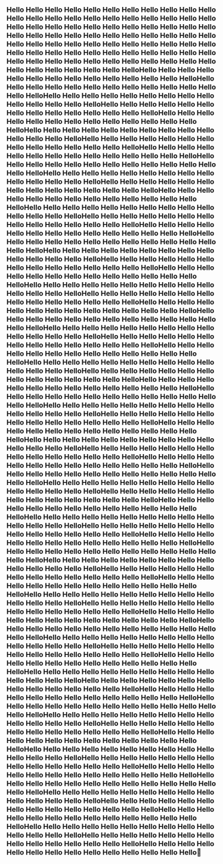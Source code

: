 ### Hello Hello Hello Hello Hello Hello Hello Hello Hello Hello Hello Hello Hello Hello Hello Hello Hello Hello Hello Hello Hello Hello Hello Hello Hello Hello Hello Hello Hello Hello Hello Hello Hello Hello Hello Hello Hello Hello Hello Hello Hello Hello Hello Hello Hello Hello Hello Hello Hello Hello Hello Hello Hello Hello Hello Hello Hello Hello Hello Hello Hello Hello Hello Hello Hello Hello Hello Hello Hello Hello Hello Hello Hello Hello Hello Hello Hello Hello Hello Hello Hello Hello Hello HelloHello Hello Hello Hello Hello Hello Hello Hello Hello Hello Hello Hello Hello HelloHello Hello Hello Hello Hello Hello Hello Hello Hello Hello Hello Hello Hello HelloHello Hello Hello Hello Hello Hello Hello Hello Hello Hello Hello Hello Hello HelloHello Hello Hello Hello Hello Hello Hello Hello Hello Hello Hello Hello Hello HelloHello Hello Hello Hello Hello Hello Hello Hello Hello Hello Hello Hello Hello HelloHello Hello Hello Hello Hello Hello Hello Hello Hello Hello Hello Hello Hello HelloHello Hello Hello Hello Hello Hello Hello Hello Hello Hello Hello Hello Hello HelloHello Hello Hello Hello Hello Hello Hello Hello Hello Hello Hello Hello Hello HelloHello Hello Hello Hello Hello Hello Hello Hello Hello Hello Hello Hello Hello HelloHello Hello Hello Hello Hello Hello Hello Hello Hello Hello Hello Hello Hello HelloHello Hello Hello Hello Hello Hello Hello Hello Hello Hello Hello Hello Hello HelloHello Hello Hello Hello Hello Hello Hello Hello Hello Hello Hello Hello Hello HelloHello Hello Hello Hello Hello Hello Hello Hello Hello Hello Hello Hello Hello HelloHello Hello Hello Hello Hello Hello Hello Hello Hello Hello Hello Hello Hello HelloHello Hello Hello Hello Hello Hello Hello Hello Hello Hello Hello Hello Hello HelloHello Hello Hello Hello Hello Hello Hello Hello Hello Hello Hello Hello Hello HelloHello Hello Hello Hello Hello Hello Hello Hello Hello Hello Hello Hello Hello HelloHello Hello Hello Hello Hello Hello Hello Hello Hello Hello Hello Hello Hello HelloHello Hello Hello Hello Hello Hello Hello Hello Hello Hello Hello Hello Hello HelloHello Hello Hello Hello Hello Hello Hello Hello Hello Hello Hello Hello Hello HelloHello Hello Hello Hello Hello Hello Hello Hello Hello Hello Hello Hello Hello HelloHello Hello Hello Hello Hello Hello Hello Hello Hello Hello Hello Hello Hello HelloHello Hello Hello Hello Hello Hello Hello Hello Hello Hello Hello Hello Hello HelloHello Hello Hello Hello Hello Hello Hello Hello Hello Hello Hello Hello Hello HelloHello Hello Hello Hello Hello Hello Hello Hello Hello Hello Hello Hello Hello HelloHello Hello Hello Hello Hello Hello Hello Hello Hello Hello Hello Hello Hello HelloHello Hello Hello Hello Hello Hello Hello Hello Hello Hello Hello Hello Hello HelloHello Hello Hello Hello Hello Hello Hello Hello Hello Hello Hello Hello Hello HelloHello Hello Hello Hello Hello Hello Hello Hello Hello Hello Hello Hello Hello HelloHello Hello Hello Hello Hello Hello Hello Hello Hello Hello Hello Hello Hello HelloHello Hello Hello Hello Hello Hello Hello Hello Hello Hello Hello Hello Hello HelloHello Hello Hello Hello Hello Hello Hello Hello Hello Hello Hello Hello Hello HelloHello Hello Hello Hello Hello Hello Hello Hello Hello Hello Hello Hello Hello HelloHello Hello Hello Hello Hello Hello Hello Hello Hello Hello Hello Hello Hello HelloHello Hello Hello Hello Hello Hello Hello Hello Hello Hello Hello Hello Hello HelloHello Hello Hello Hello Hello Hello Hello Hello Hello Hello Hello Hello Hello HelloHello Hello Hello Hello Hello Hello Hello Hello Hello Hello Hello Hello Hello HelloHello Hello Hello Hello Hello Hello Hello Hello Hello Hello Hello Hello Hello HelloHello Hello Hello Hello Hello Hello Hello Hello Hello Hello Hello Hello Hello HelloHello Hello Hello Hello Hello Hello Hello Hello Hello Hello Hello Hello Hello HelloHello Hello Hello Hello Hello Hello Hello Hello Hello Hello Hello Hello Hello HelloHello Hello Hello Hello Hello Hello Hello Hello Hello Hello Hello Hello Hello HelloHello Hello Hello Hello Hello Hello Hello Hello Hello Hello Hello Hello Hello HelloHello Hello Hello Hello Hello Hello Hello Hello Hello Hello Hello Hello Hello HelloHello Hello Hello Hello Hello Hello Hello Hello Hello Hello Hello Hello Hello HelloHello Hello Hello Hello Hello Hello Hello Hello Hello Hello Hello Hello Hello HelloHello Hello Hello Hello Hello Hello Hello Hello Hello Hello Hello Hello Hello HelloHello Hello Hello Hello Hello Hello Hello Hello Hello Hello Hello Hello Hello HelloHello Hello Hello Hello Hello Hello Hello Hello Hello Hello Hello Hello Hello HelloHello Hello Hello Hello Hello Hello Hello Hello Hello Hello Hello Hello Hello HelloHello Hello Hello Hello Hello Hello Hello Hello Hello Hello Hello Hello Hello HelloHello Hello Hello Hello Hello Hello Hello Hello Hello Hello Hello Hello Hello HelloHello Hello Hello Hello Hello Hello Hello Hello Hello Hello Hello Hello Hello HelloHello Hello Hello Hello Hello Hello Hello Hello Hello Hello Hello Hello Hello HelloHello Hello Hello Hello Hello Hello Hello Hello Hello Hello Hello Hello Hello HelloHello Hello Hello Hello Hello Hello Hello Hello Hello Hello Hello Hello Hello HelloHello Hello Hello Hello Hello Hello Hello Hello Hello Hello Hello Hello Hello HelloHello Hello Hello Hello Hello Hello Hello Hello Hello Hello Hello Hello Hello HelloHello Hello Hello Hello Hello Hello Hello Hello Hello Hello Hello Hello Hello HelloHello Hello Hello Hello Hello Hello Hello Hello Hello Hello Hello Hello Hello HelloHello Hello Hello Hello Hello Hello Hello Hello Hello Hello Hello Hello Hello HelloHello Hello Hello Hello Hello Hello Hello Hello Hello Hello Hello Hello Hello HelloHello Hello Hello Hello Hello Hello Hello Hello Hello Hello Hello Hello Hello HelloHello Hello Hello Hello Hello Hello Hello Hello Hello Hello Hello Hello Hello HelloHello Hello Hello Hello Hello Hello Hello Hello Hello Hello Hello Hello Hello HelloHello Hello Hello Hello Hello Hello Hello Hello Hello Hello Hello Hello Hello HelloHello Hello Hello Hello Hello Hello Hello Hello Hello Hello Hello Hello Hello HelloHello Hello Hello Hello Hello Hello Hello Hello Hello Hello Hello Hello Hello HelloHello Hello Hello Hello Hello Hello Hello Hello Hello Hello Hello Hello Hello HelloHello Hello Hello Hello Hello Hello Hello Hello Hello Hello Hello Hello Hello HelloHello Hello Hello Hello Hello Hello Hello Hello Hello Hello Hello Hello Hello Hello👋

<!--
**Nomish01/Nomish01** is a ✨ _special_ ✨ repository because its `README.md` (this file) appears on your GitHub profile.

Here are some ideas to get you started:

- 🔭 I’m currently working on ...
- 🌱 I’m currently learning ...
- 👯 I’m looking to collaborate on ...
- 🤔 I’m looking for help with ...
- 💬 Ask me about ...
- 📫 How to reach me: ...
- 😄 Pronouns: ...
- ⚡ Fun fact: ...
-->
